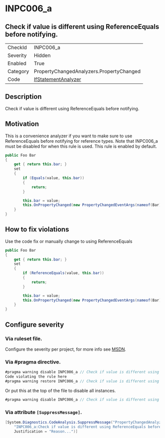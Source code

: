 # INPC006_a
## Check if value is different using ReferenceEquals before notifying.

<!-- start generated table -->
<table>
  <tr>
    <td>CheckId</td>
    <td>INPC006_a</td>
  </tr>
  <tr>
    <td>Severity</td>
    <td>Hidden</td>
  </tr>
  <tr>
    <td>Enabled</td>
    <td>True</td>
  </tr>
  <tr>
    <td>Category</td>
    <td>PropertyChangedAnalyzers.PropertyChanged</td>
  </tr>
  <tr>
    <td>Code</td>
    <td><a href="https://github.com/DotNetAnalyzers/PropertyChangedAnalyzers/blob/master/PropertyChangedAnalyzers/NodeAnalyzers/IfStatementAnalyzer.cs">IfStatementAnalyzer</a></td>
  </tr>
</table>
<!-- end generated table -->

## Description

Check if value is different using ReferenceEquals before notifying.

## Motivation

This is a convenience analyzer if you want to make sure to use ReferenceEquals before notifying for reference types.
Note that INPC006_a must be disabled for when this rule is used.
This rule is enabled by default.

```c#
public Foo Bar
{
    get { return this.bar; }
    set
    {
        if (Equals(value, this.bar))
        {
            return;
        }

        this.bar = value;
        this.OnPropertyChanged(new PropertyChangedEventArgs(nameof(Bar)));
    }
}
```

## How to fix violations

Use the code fix or manually change to using ReferenceEquals

```c#
public Foo Bar
{
    get { return this.bar; }
    set
    {
        if (ReferenceEquals(value, this.bar))
        {
            return;
        }

        this.bar = value;
        this.OnPropertyChanged(new PropertyChangedEventArgs(nameof(Bar)));
    }
}
```

<!-- start generated config severity -->
## Configure severity

### Via ruleset file.

Configure the severity per project, for more info see [MSDN](https://msdn.microsoft.com/en-us/library/dd264949.aspx).

### Via #pragma directive.
```C#
#pragma warning disable INPC006_a // Check if value is different using ReferenceEquals before notifying.
Code violating the rule here
#pragma warning restore INPC006_a // Check if value is different using ReferenceEquals before notifying.
```

Or put this at the top of the file to disable all instances.
```C#
#pragma warning disable INPC006_a // Check if value is different using ReferenceEquals before notifying.
```

### Via attribute `[SuppressMessage]`.

```C#
[System.Diagnostics.CodeAnalysis.SuppressMessage("PropertyChangedAnalyzers.PropertyChanged", 
    "INPC006_a:Check if value is different using ReferenceEquals before notifying.", 
    Justification = "Reason...")]
```
<!-- end generated config severity -->